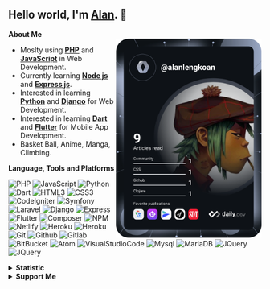 ## Hello world, I'm <a href="https://alanlengkoan.com">Alan</a>. :wave:

<b>About Me</b>
<br>
<a href="https://app.daily.dev/alanlengkoan">
    <img align="right" src="https://github.com/alanlengkoan/alanlengkoan/blob/master/devcard.svg" width="290"
        alt="Alan Lengkoan's Dev Card" />
</a>
<ul>
    <li>Moslty using <b><a href="https://www.php.net/">PHP</a></b> and <b><a
                href="https://www.javascript.com/">JavaScript</a></b> in Web Development.</li>
    <li>Currently learning <b><a href="https://nodejs.org/">Node js</a></b> and <b><a
                href="https://expressjs.com/">Express js</a></b>.</li>
    <li>Interested in learning <b><a href="https://www.python.org/">Python</a></b> and <b><a
                href="https://www.djangoproject.com/">Django</a></b> for Web Development.</li>
    <li>Interested in learning <b><a href="https://dart.dev/">Dart</a></b> and <b><a
                href="https://flutter.dev/">Flutter</a></b> for Mobile App Development.</li>
    <li>Basket Ball, Anime, Manga, Climbing.</li>
</ul>

<b>Language, Tools and Platforms</b>
<br>
<p>
    <img src="https://img.shields.io/badge/php-%23777BB4.svg?&style=for-the-badge&logo=php&logoColor=white" alt="PHP">
    <img src="https://img.shields.io/badge/javascript-%23F7DF1E.svg?&style=for-the-badge&logo=javascript&logoColor=white"
        alt="JavaScript">
    <img src="https://img.shields.io/badge/python-3670A0.svg?&style=for-the-badge&logo=python&logoColor=white"
        alt="Python">
    <img src="https://img.shields.io/badge/dart-%230175C2.svg?&style=for-the-badge&logo=dart&logoColor=white"
        alt="Dart">
    <img src="https://img.shields.io/badge/html5-%23E34F26.svg?&style=for-the-badge&logo=html5&logoColor=white"
        alt="HTML3">
    <img src="https://img.shields.io/badge/css3-%231572B6.svg?&style=for-the-badge&logo=css3&logoColor=white"
        alt="CSS3">
    <img src="https://img.shields.io/badge/codeigniter-%23EF4223.svg?&style=for-the-badge&logo=codeigniter&logoColor=white"
        alt="CodeIgniter">
    <img src="https://img.shields.io/badge/symfony-%23000000.svg?&style=for-the-badge&logo=symfony&logoColor=white"
        alt="Symfony">
    <img src="https://img.shields.io/badge/laravel-%23FF2D20.svg?&style=for-the-badge&logo=laravel&logoColor=white"
        alt="Laravel">
    <img src="https://img.shields.io/badge/django-%23092E20.svg?&style=for-the-badge&logo=django&logoColor=white"
        alt="Django">
    <img src="https://img.shields.io/badge/express-%23404d59.svg?&style=for-the-badge&logo=express&logoColor=white"
        alt="Express">
    <img src="https://img.shields.io/badge/flutter-%2302569B.svg?&style=for-the-badge&logo=flutter&logoColor=white"
        alt="Flutter">
    <img src="https://img.shields.io/badge/composer-A52A2A.svg?&style=for-the-badge&logo=composer&logoColor=white"
        alt="Composer">
    <img src="https://img.shields.io/badge/npm-%23000000.svg?&style=for-the-badge&logo=npm&logoColor=white" alt="NPM">
    <img src="https://img.shields.io/badge/netlify-%23000000.svg?&style=for-the-badge&logo=netlify&logoColor=#00C7B7"
        alt="Netlify">
    <img src="https://img.shields.io/badge/heroku-%23430098.svg?&style=for-the-badge&logo=heroku&logoColor=white"
        alt="Heroku">
    <img src="https://img.shields.io/badge/firebase-ffca28?style=for-the-badge&logo=firebase&logoColor=black"
        alt="Heroku">
    <img src="https://img.shields.io/badge/git-%23F05033.svg?&style=for-the-badge&logo=git&logoColor=white" alt="Git">
    <img src="https://img.shields.io/badge/github-%23121011.svg?&style=for-the-badge&logo=github&logoColor=white"
        alt="Github">
    <img src="https://img.shields.io/badge/gitlab-%23181717.svg?&style=for-the-badge&logo=gitlab&logoColor=white"
        alt="Gitlab">
    <img src="https://img.shields.io/badge/bitbucket-%230047B3.svg?&style=for-the-badge&logo=bitbucket&logoColor=white"
        alt="BitBucket">
    <img src="https://img.shields.io/badge/atom-%2366595C.svg?&style=for-the-badge&logo=atom&logoColor=white"
        alt="Atom">
    <img src="https://img.shields.io/badge/Visual%20Studio%20Code-0078d7.svg?style=for-the-badge&logo=visual-studio-code&logoColor=white"
        alt="VisualStudioCode">
    <img src="https://img.shields.io/badge/mysql-%2300f.svg?style=for-the-badge&logo=mysql&logoColor=white" alt="Mysql">
    <img src="https://img.shields.io/badge/MariaDB-003545?style=for-the-badge&logo=mariadb&logoColor=whit"
        alt="MariaDB">
    <img src="https://img.shields.io/badge/jquery-%230769AD.svg?style=for-the-badge&logo=jquery&logoColor=white"
        alt="JQuery">
    <img src="https://img.shields.io/badge/bootstrap-%23563D7C.svg?style=for-the-badge&logo=bootstrap&logoColor=white"
        alt="JQuery">
</p>

<details>
    <summary><b>Statistic</b></summary>
    <br>
    <img src="https://komarev.com/ghpvc/?username=alanlengkoan&color=blue" />
    <img src="https://wakatime.com/badge/user/638af379-202d-4593-9c1b-71e44d84f43d.svg"
        alt="Total time coded since Aug 20 2019" />

<!--START_SECTION:waka-->

```text
From: 29 July 2022 - To: 05 August 2022

Vue.js           13 hrs 19 mins  ⣿⣿⣿⣿⣿⣿⣿⣿⣿⣿⣿⣄⣀⣀⣀⣀⣀⣀⣀⣀⣀⣀⣀⣀⣀   44.50 %
PHP              6 hrs 5 mins    ⣿⣿⣿⣿⣿⣄⣀⣀⣀⣀⣀⣀⣀⣀⣀⣀⣀⣀⣀⣀⣀⣀⣀⣀⣀   20.35 %
Other            4 hrs 16 mins   ⣿⣿⣿⣦⣀⣀⣀⣀⣀⣀⣀⣀⣀⣀⣀⣀⣀⣀⣀⣀⣀⣀⣀⣀⣀   14.27 %
```

<!--END_SECTION:waka-->

<p>
    <img src="https://github-readme-stats.vercel.app/api?username=alanlengkoan&show_icons=true&theme=dark" />
    <img
        src="https://github-readme-stats.vercel.app/api/top-langs/?username=alanlengkoan&layout=compact&theme=dark" />
</p>
</details>

<details>
    <summary><b>Support Me</b></summary>
    <br>
    <p>
        Lastly, don't forget to support and treat me with a coffee cup, if you find what you are looking for in my
        repo so I can be excited to share a code that can help you. <strong>Thank you very
            much!&nbsp;</strong>&#128522;&nbsp;&#128522;
    </p>
    <a href="https://saweria.co/alanlengkoan">
        <img src="./img/saweria.png" width="150" />
    </a>
    <a href="https://trakteer.id/alanlengkoan">
        <img src="./img/trakteer.png" width="120" />
    </a>
</details>